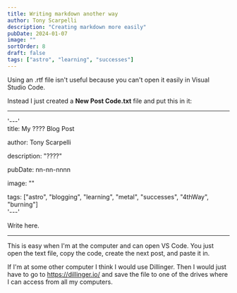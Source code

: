 ```yaml
---
title: Writing markdown another way
author: Tony Scarpelli
description: "Creating markdown more easily"
pubDate: 2024-01-07
image: ""
sortOrder: 8
draft: false
tags: ["astro", "learning", "successes"]
---
```


Using an .rtf file isn't useful because you can't open it easily in Visual Studio Code.

Instead I just created a **New Post Code.txt** file and put this in it:

---------------------------------------------------------
'---' <br>
title: My ???? Blog Post

author: Tony Scarpelli

description: "????"

pubDate: nn-nn-nnnn

image: ""

tags: ["astro", "blogging", "learning", "metal", "successes", "4thWay", "burning"]<br>
'---'

<!-- For images in post ![Topology](./TopologyD.png) -->

Write here.

---------------------------------------------------------

This is easy when I'm at the computer and can open VS Code. You just open the text file, copy the code, create the next post, and paste it in.

If I'm at some other computer I think I would use Dillinger.
Then I would just have to go to https://dillinger.io/ and save the file to one of the drives where I can access from all my computers.
